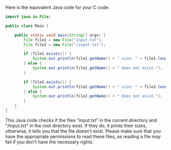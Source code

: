 Here is the equivalent Java code for your C code:

```java
import java.io.File;

public class Main {

    public static void main(String[] args) {
        File file1 = new File("input.txt");
        File file2 = new File("/input.txt");

        if (file1.exists()) {
            System.out.println(file1.getName() + " size: " + file1.length());
        } else {
            System.out.println(file1.getName() + " does not exist.");
        }

        if (file2.exists()) {
            System.out.println(file2.getName() + " size: " + file2.length());
        } else {
            System.out.println(file2.getName() + " does not exist.");
        }
    }
}
```

This Java code checks if the files "input.txt" in the current directory and "/input.txt" in the root directory exist. If they do, it prints their sizes, otherwise, it tells you that the file doesn't exist. Please make sure that you have the appropriate permissions to read these files, as reading a file may fail if you don't have the necessary rights.
